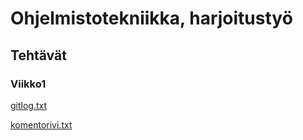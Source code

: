 # Ohjelmistotekniikka, harjoitustyö
## Tehtävät
### Viikko1

[gitlog.txt](https://github.com/lahlint/ot-harjoitustyo/blob/main/laskarit/viikko1/gitlog.txt)

[komentorivi.txt](https://github.com/lahlint/ot-harjoitustyo/blob/main/laskarit/viikko1/komentorivi.txt)
